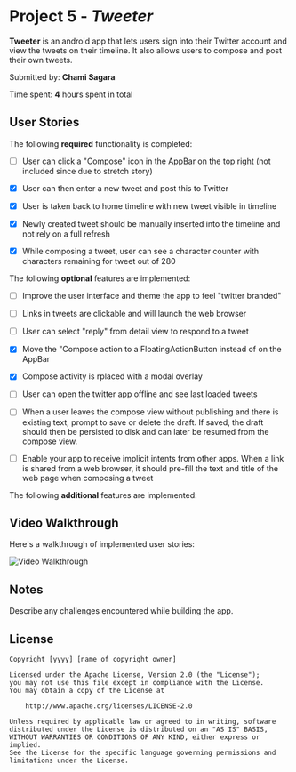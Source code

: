 # Project 5 - *Tweeter*

**Tweeter** is an android app that lets users sign into their Twitter account and view the tweets on their timeline. It also allows users to compose and post their own tweets.

Submitted by: **Chami Sagara**

Time spent: **4** hours spent in total

## User Stories

The following **required** functionality is completed:

* [ ] User can click a "Compose" icon in the AppBar on the top right (not included since due to stretch story)
* [x] User can then enter a new tweet and post this to Twitter
* [x] User is taken back to home timeline with new tweet visible in timeline
* [x] Newly created tweet should be manually inserted into the timeline and not rely on a full refresh
* [x] While composing a tweet, user can see a character counter with characters remaining for tweet out of 280 




The following **optional** features are implemented:

* [ ] Improve the user interface and theme the app to feel "twitter branded"
* [ ] Links in tweets are clickable and will launch the web browser
* [ ] User can select "reply" from detail view to respond to a tweet
* [x] Move the "Compose action to a FloatingActionButton instead of on the AppBar
* [x] Compose activity is rplaced with a modal overlay
* [ ] User can open the twitter app offline and see last loaded tweets 
* [ ] When a user leaves the compose view without publishing and there is existing text, prompt to save or delete the draft. If saved, the draft should then be persisted to disk and can later be resumed from the compose view. 
* [ ] Enable your app to receive implicit intents from other apps. When a link is shared from a web browser, it should pre-fill the text and title of the web page when composing a tweet


The following **additional** features are implemented:

## Video Walkthrough

Here's a walkthrough of implemented user stories:

<img src='TweeterWalkthrough2.gif' title='Video Walkthrough' width='' alt='Video Walkthrough' />


## Notes

Describe any challenges encountered while building the app.

## License

    Copyright [yyyy] [name of copyright owner]

    Licensed under the Apache License, Version 2.0 (the "License");
    you may not use this file except in compliance with the License.
    You may obtain a copy of the License at

        http://www.apache.org/licenses/LICENSE-2.0

    Unless required by applicable law or agreed to in writing, software
    distributed under the License is distributed on an "AS IS" BASIS,
    WITHOUT WARRANTIES OR CONDITIONS OF ANY KIND, either express or implied.
    See the License for the specific language governing permissions and
    limitations under the License.
